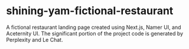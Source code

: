 # shining-yam-fictional-restaurant
A fictional restaurant landing page created using Next.js, Namer UI, and Aceternity UI. The significant portion of the project code is generated by Perplexity and Le Chat.
